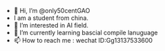 - 👋 Hi, I’m @only50centGAO
- I am a student from china.
- 👀 I’m interested in AI field.
- 🌱 I’m currently learning bascial compile lanuguage
- 📫 How to reach me :
wechat ID:Gg13137533600
<!---
only50centGAO/only50centGAO is a ✨ special ✨ repository because its `README.md` (this file) appears on your GitHub profile.
You can click the Preview link to take a look at your changes.
--->
